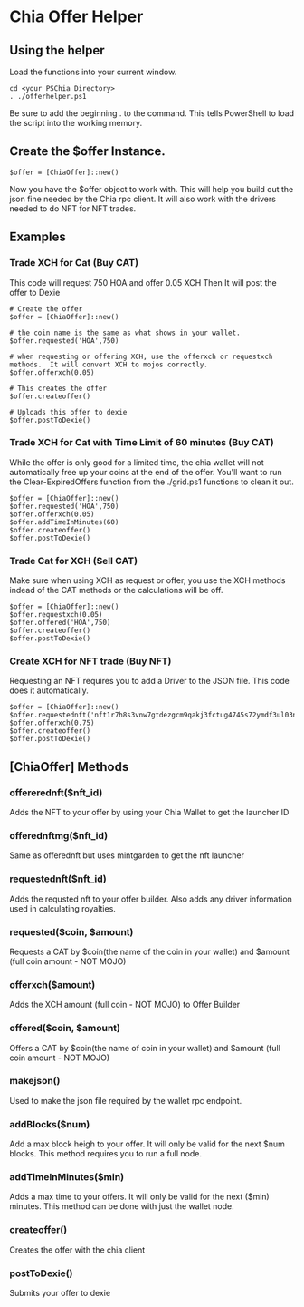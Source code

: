 # Chia Offer Helper

## Using the helper
Load the functions into your current window.
```
cd <your PSChia Directory>
. ./offerhelper.ps1
```
Be sure to add the beginning . to the command.  This tells PowerShell to load the script into the working memory.

## Create the $offer Instance.
```
$offer = [ChiaOffer]::new()
```

Now you have the $offer object to work with.
This will help you build out the json fine needed by the Chia rpc client.  It will also work with the drivers needed to do NFT for NFT trades.

## Examples

### Trade XCH for Cat (Buy CAT)
This code will request 750 HOA and offer 0.05 XCH
Then It will post the offer to Dexie


```
# Create the offer
$offer = [ChiaOffer]::new()

# the coin name is the same as what shows in your wallet.
$offer.requested('HOA',750)

# when requesting or offering XCH, use the offerxch or requestxch methods.  It will convert XCH to mojos correctly.
$offer.offerxch(0.05)

# This creates the offer
$offer.createoffer()

# Uploads this offer to dexie
$offer.postToDexie()
```

### Trade XCH for Cat with Time Limit of 60 minutes (Buy CAT)
While the offer is only good for a limited time, the chia wallet will not automatically free up your coins at the end of the offer.  You'll want to run the Clear-ExpiredOffers function from the ./grid.ps1 functions to clean it out.

```
$offer = [ChiaOffer]::new()
$offer.requested('HOA',750)
$offer.offerxch(0.05)
$offer.addTimeInMinutes(60)
$offer.createoffer()
$offer.postToDexie()
```

### Trade Cat for XCH (Sell CAT)
Make sure when using XCH as request or offer, you use the XCH methods indead of the CAT methods or the calculations will be off.

```
$offer = [ChiaOffer]::new()
$offer.requestxch(0.05)
$offer.offered('HOA',750)
$offer.createoffer()
$offer.postToDexie()
```

### Create XCH for NFT trade (Buy NFT)
Requesting an NFT requires you to add a Driver to the JSON file. This code does it automatically.
```
$offer = [ChiaOffer]::new()
$offer.requestednft('nft1r7h8s3vnw7gtdezgcm9qakj3fctug4745s72ymdf3ul03nzd4pvqkrpdc4')
$offer.offerxch(0.75)
$offer.createoffer()
$offer.postToDexie()
```


## [ChiaOffer] Methods

### offererednft($nft_id)
Adds the NFT to your offer by using your Chia Wallet to get the launcher ID

### offerednftmg($nft_id)
Same as offerednft but uses mintgarden to get the nft launcher

### requestednft($nft_id)
Adds the requsted nft to your offer builder.  Also adds any driver information used in calculating royalties.

### requested($coin, $amount)
Requests a CAT by $coin(the name of the coin in your wallet) and $amount (full coin amount - NOT MOJO)

### offerxch($amount)
Adds the XCH amount (full coin - NOT MOJO) to Offer Builder

### offered($coin, $amount)
Offers a CAT by $coin(the name of coin in your wallet) and $amount (full coin amount - NOT MOJO)

### makejson()
Used to make the json file required by the wallet rpc endpoint.

### addBlocks($num)
Add a max block heigh to your offer.  It will only be valid for the next $num blocks.  This method requires you to run a full node.

### addTimeInMinutes($min)
Adds a max time to your offers.  It will only be valid for the next ($min) minutes.  This method can be done with just the wallet node.

### createoffer()
Creates the offer with the chia client

### postToDexie()
Submits your offer to dexie